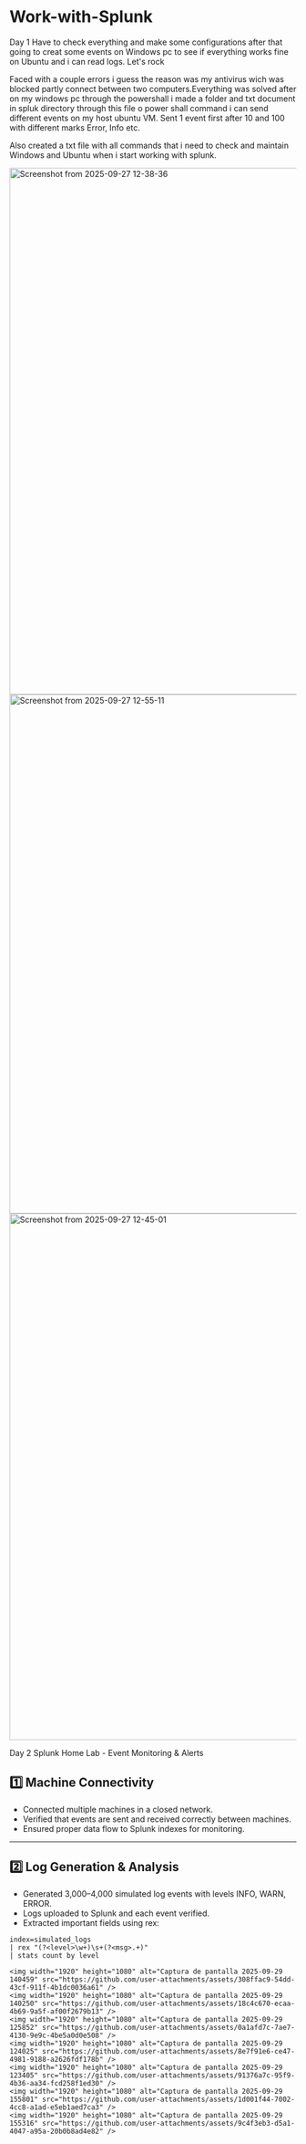 # Work-with-Splunk

Day 1 
Have to check everything and make some configurations after that going to creat some events on Windows pc to see if everything works fine on Ubuntu and i can read logs. Let's rock

Faced with a couple errors i guess the reason was my antivirus wich was blocked partly connect between two computers.Everything was solved after on my windows pc through the powershall i made a folder and txt document in spluk directory through this file o power shall command i can send different events on my host ubuntu VM. Sent 1 event first after 10 and 100 with different marks Error, Info etc.

Also created a txt file with all commands that i need to check and maintain Windows and Ubuntu when i start working with splunk.

<img width="1920" height="923" alt="Screenshot from 2025-09-27 12-38-36" src="https://github.com/user-attachments/assets/b0900b6f-81d7-430c-a73d-2fecbaaead8f" />
<img width="1025" height="910" alt="Screenshot from 2025-09-27 12-55-11" src="https://github.com/user-attachments/assets/d871db26-7ee2-4201-b39e-78f2623539d0" />
<img width="1920" height="923" alt="Screenshot from 2025-09-27 12-45-01" src="https://github.com/user-attachments/assets/59a0584b-834c-410b-a45b-f300433a3686" />


Day 2  Splunk Home Lab - Event Monitoring & Alerts

## 1️⃣ Machine Connectivity
- Connected multiple machines in a closed network.
- Verified that events are sent and received correctly between machines.
- Ensured proper data flow to Splunk indexes for monitoring.

---

## 2️⃣ Log Generation & Analysis
- Generated 3,000–4,000 simulated log events with levels INFO, WARN, ERROR.
- Logs uploaded to Splunk and each event verified.
- Extracted important fields using rex:

```spl
index=simulated_logs
| rex "(?<level>\w+)\s+(?<msg>.+)"
| stats count by level

<img width="1920" height="1080" alt="Captura de pantalla 2025-09-29 140459" src="https://github.com/user-attachments/assets/308ffac9-54dd-43cf-911f-4b1dc0036a61" />
<img width="1920" height="1080" alt="Captura de pantalla 2025-09-29 140250" src="https://github.com/user-attachments/assets/18c4c670-ecaa-4b69-9a5f-af00f2679b13" />
<img width="1920" height="1080" alt="Captura de pantalla 2025-09-29 125852" src="https://github.com/user-attachments/assets/0a1afd7c-7ae7-4130-9e9c-4be5a0d0e508" />
<img width="1920" height="1080" alt="Captura de pantalla 2025-09-29 124025" src="https://github.com/user-attachments/assets/8e7f91e6-ce47-4981-9188-a2626fdf178b" />
<img width="1920" height="1080" alt="Captura de pantalla 2025-09-29 123405" src="https://github.com/user-attachments/assets/91376a7c-95f9-4b36-aa34-fcd258f1ed30" />
<img width="1920" height="1080" alt="Captura de pantalla 2025-09-29 155801" src="https://github.com/user-attachments/assets/1d001f44-7002-4cc8-a1ad-e5eb1aed7ca3" />
<img width="1920" height="1080" alt="Captura de pantalla 2025-09-29 155316" src="https://github.com/user-attachments/assets/9c4f3eb3-d5a1-4047-a95a-20b0b8ad4e82" />
